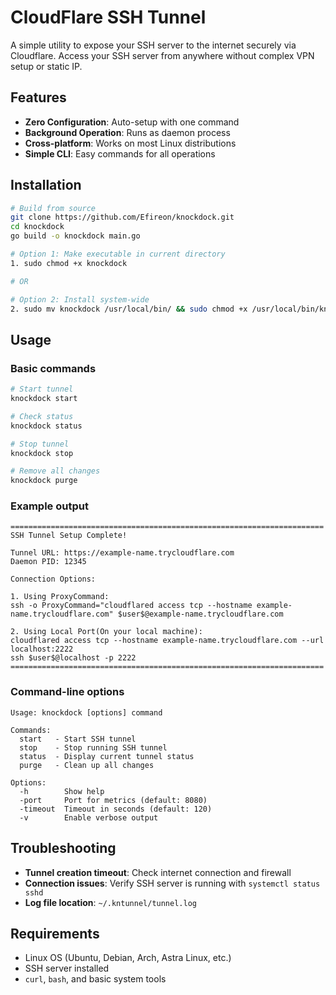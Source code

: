 # CloudFlare SSH Tunnel

A simple utility to expose your SSH server to the internet securely via Cloudflare. Access your SSH server from anywhere without complex VPN setup or static IP.

## Features

- **Zero Configuration**: Auto-setup with one command
- **Background Operation**: Runs as daemon process
- **Cross-platform**: Works on most Linux distributions
- **Simple CLI**: Easy commands for all operations

## Installation

```bash
# Build from source
git clone https://github.com/Efireon/knockdock.git
cd knockdock
go build -o knockdock main.go

# Option 1: Make executable in current directory
1. sudo chmod +x knockdock

# OR

# Option 2: Install system-wide
2. sudo mv knockdock /usr/local/bin/ && sudo chmod +x /usr/local/bin/knockdock
```

## Usage

### Basic commands

```bash
# Start tunnel
knockdock start

# Check status
knockdock status

# Stop tunnel
knockdock stop

# Remove all changes
knockdock purge
```

### Example output

```
======================================================================
SSH Tunnel Setup Complete!

Tunnel URL: https://example-name.trycloudflare.com
Daemon PID: 12345

Connection Options:

1. Using ProxyCommand:
ssh -o ProxyCommand="cloudflared access tcp --hostname example-name.trycloudflare.com" $user$@example-name.trycloudflare.com

2. Using Local Port(On your local machine):
cloudflared access tcp --hostname example-name.trycloudflare.com --url localhost:2222
ssh $user$@localhost -p 2222
======================================================================
```

### Command-line options

```
Usage: knockdock [options] command

Commands:
  start   - Start SSH tunnel
  stop    - Stop running SSH tunnel
  status  - Display current tunnel status
  purge   - Clean up all changes

Options:
  -h        Show help
  -port     Port for metrics (default: 8080)
  -timeout  Timeout in seconds (default: 120)
  -v        Enable verbose output
```

## Troubleshooting

- **Tunnel creation timeout**: Check internet connection and firewall
- **Connection issues**: Verify SSH server is running with `systemctl status sshd`
- **Log file location**: `~/.kntunnel/tunnel.log`

## Requirements

- Linux OS (Ubuntu, Debian, Arch, Astra Linux, etc.)
- SSH server installed
- `curl`, `bash`, and basic system tools